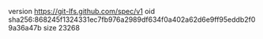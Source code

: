 version https://git-lfs.github.com/spec/v1
oid sha256:868245f1324331ec7fb976a2989df634f0a402a62d6e9ff95eddb2f09a36a47b
size 23268
